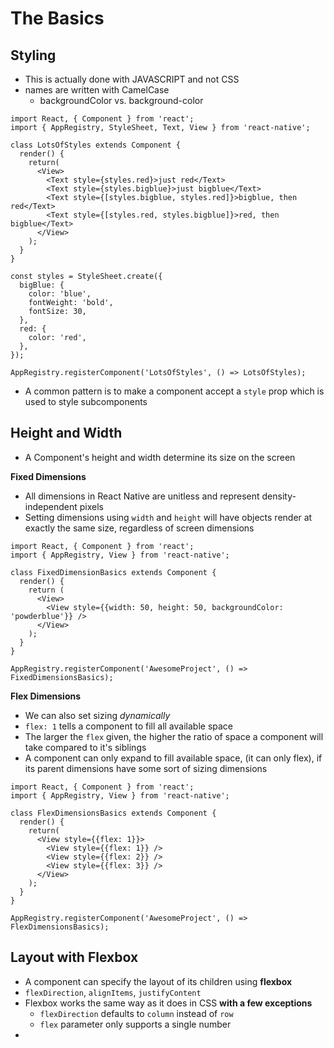 # The Basics
## Styling
* This is actually done with JAVASCRIPT and not CSS
* names are written with CamelCase
  - backgroundColor vs. background-color

```
import React, { Component } from 'react';
import { AppRegistry, StyleSheet, Text, View } from 'react-native';

class LotsOfStyles extends Component {
  render() {
    return(
      <View>
        <Text style={styles.red}>just red</Text>
        <Text style={styles.bigblue}>just bigblue</Text>
        <Text style={[styles.bigblue, styles.red]}>bigblue, then red</Text>
        <Text style={[styles.red, styles.bigblue]}>red, then bigblue</Text>
      </View>
    );
  }
}

const styles = StyleSheet.create({
  bigBlue: {
    color: 'blue',
    fontWeight: 'bold',
    fontSize: 30,
  },
  red: {
    color: 'red',
  },
});

AppRegistry.registerComponent('LotsOfStyles', () => LotsOfStyles);
```

* A common pattern is to make a component accept a `style` prop which is used to style subcomponents

## Height and Width

* A Component's height and width determine its size on the screen

__Fixed Dimensions__

* All dimensions in React Native are unitless and represent density-independent pixels
* Setting dimensions using `width` and `height` will have objects render at exactly the same size, regardless of screen dimensions

```
import React, { Component } from 'react';
import { AppRegistry, View } from 'react-native';

class FixedDimensionBasics extends Component {
  render() {
    return (
      <View>
        <View style={{width: 50, height: 50, backgroundColor: 'powderblue'}} />
      </View>
    );
  }
}

AppRegistry.registerComponent('AwesomeProject', () => FixedDimensionsBasics);
```

__Flex Dimensions__

* We can also set sizing *dynamically*
* `flex: 1` tells a component to fill all available space
* The larger the `flex` given, the higher the ratio of space a component will take compared to it's siblings
* A component can only expand to fill available space, (it can only flex), if its parent dimensions have some sort of sizing dimensions

```
import React, { Component } from 'react';
import { AppRegistry, View } from 'react-native';

class FlexDimensionsBasics extends Component {
  render() {
    return(
      <View style={{flex: 1}}>
        <View style={{flex: 1}} />
        <View style={{flex: 2}} />
        <View style={{flex: 3}} />
      </View>
    );
  }
}

AppRegistry.registerComponent('AwesomeProject', () => FlexDimensionsBasics);
```

## Layout with Flexbox

* A component can specify the layout of its children using **flexbox**
* `flexDirection`, `alignItems`, `justifyContent`
* Flexbox works the same way as it does in CSS **with a few exceptions**
  - `flexDirection` defaults to `column` instead of `row`
  - `flex` parameter only supports a single number
*
